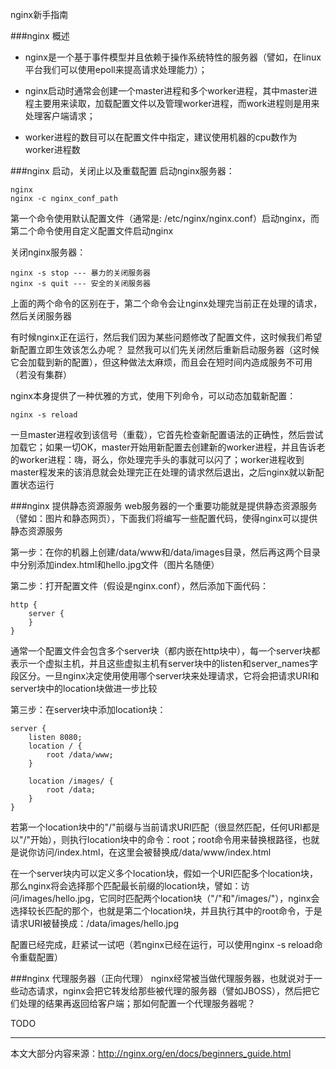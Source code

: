 nginx新手指南

###nginx 概述

 * nginx是一个基于事件模型并且依赖于操作系统特性的服务器（譬如，在linux平台我们可以使用epoll来提高请求处理能力）；
 
 * nginx启动时通常会创建一个master进程和多个worker进程，其中master进程主要用来读取，加载配置文件以及管理worker进程，而work进程则是用来处理客户端请求；  

 * worker进程的数目可以在配置文件中指定，建议使用机器的cpu数作为worker进程数
  
  


###nginx 启动，关闭止以及重载配置
启动nginx服务器：

    nginx     
    nginx -c nginx_conf_path

第一个命令使用默认配置文件（通常是: /etc/nginx/nginx.conf）启动nginx，而第二个命令使用自定义配置文件启动nginx  

关闭nginx服务器：

    nginx -s stop --- 暴力的关闭服务器
    nginx -s quit --- 安全的关闭服务器

上面的两个命令的区别在于，第二个命令会让nginx处理完当前正在处理的请求，然后关闭服务器

有时候nginx正在运行，然后我们因为某些问题修改了配置文件，这时候我们希望新配置立即生效该怎么办呢？ 显然我可以们先关闭然后重新启动服务器（这时候它会加载到新的配置），但这种做法太麻烦，而且会在短时间内造成服务不可用（若没有集群）  
  
nginx本身提供了一种优雅的方式，使用下列命令，可以动态加载新配置：

    nginx -s reload
    
一旦master进程收到该信号（重载），它首先检查新配置语法的正确性，然后尝试加载它；如果一切OK，master开始用新配置去创建新的worker进程，并且告诉老的worker进程：嗨，哥么，你处理完手头的事就可以闪了；worker进程收到master程发来的该消息就会处理完正在处理的请求然后退出，之后nginx就以新配置状态运行

###nginx 提供静态资源服务
web服务器的一个重要功能就是提供静态资源服务（譬如：图片和静态网页），下面我们将编写一些配置代码，使得nginx可以提供静态资源服务

第一步：在你的机器上创建/data/www和/data/images目录，然后再这两个目录中分别添加index.html和hello.jpg文件（图片名随便） 

第二步：打开配置文件（假设是nginx.conf），然后添加下面代码：

    http {
        server {
        }
    }

通常一个配置文件会包含多个server块（都内嵌在http块中），每一个server块都表示一个虚拟主机，并且这些虚拟主机有server块中的listen和server_names字段区分。一旦nginx决定使用使用哪个server块来处理请求，它将会把请求URI和server块中的location块做进一步比较  

第三步：在server块中添加location块：
    
    server {
        listen 8080;
        location / {
            root /data/www;
        }
        
        location /images/ {
            root /data;
        }
    }

若第一个location块中的"/"前缀与当前请求URI匹配（很显然匹配，任何URI都是以"/"开始），则执行location块中的命令：root；root命令用来替换根路径，也就是说你访问/index.html，在这里会被替换成/data/www/index.html  

在一个server块内可以定义多个location块，假如一个URI匹配多个location块，那么nginx将会选择那个匹配最长前缀的location块，譬如：访问/images/hello.jpg，它同时匹配两个location块（"/"和"/images/"），nginx会选择较长匹配的那个，也就是第二个location块，并且执行其中的root命令，于是请求URI被替换成：/data/images/hello.jpg

配置已经完成，赶紧试一试吧（若nginx已经在运行，可以使用nginx -s reload命令重载配置）


###nginx 代理服务器（正向代理）
nginx经常被当做代理服务器，也就说对于一些动态请求，nginx会把它转发给那些被代理的服务器（譬如JBOSS），然后把它们处理的结果再返回给客户端；那如何配置一个代理服务器呢？  

TODO 

---
本文大部分内容来源：http://nginx.org/en/docs/beginners_guide.html
